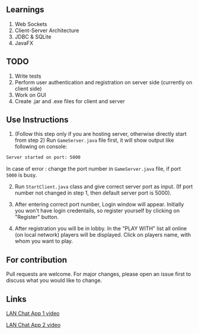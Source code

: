 ## Learnings

1) Web Sockets
2) Client-Server Architecture
3) JDBC & SQLite
4) JavaFX


## TODO
1) Write tests
2) Perform user authentication and registration on server side (currently on client side)
3) Work on GUI
4) Create .jar and .exe files for client and server


## Use Instructions

1) (Follow this step only if you are hosting server, otherwise directly start from step 2) Run `GameServer.java` file first, it will show output like following on console:
```bash
Server started on port: 5000
```
In case of error : change the port number in `GameServer.java` file, if port `5000` is busy.

2) Run `StartClient.java` class and give correct server port as input. (If port number not changed in step 1, then default server port is 5000).

3) After entering correct port number, Login window will appear. Initially you won't have login credentails, so register yourself by clicking on "Register" button.

4) After registration you will be in lobby. In the "PLAY WITH" list all online (on local network) players will be displayed. Click on players name, with whom you want to play.



## For contribution

Pull requests are welcome. For major changes, please open an issue first
to discuss what you would like to change.


## Links

[LAN Chat App 1 video](https://www.youtube.com/watch?v=hIc_9Wbn704)

[LAN Chat App 2 video](https://www.youtube.com/watch?v=gLfuZrrfKes)
